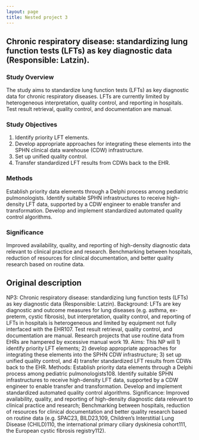 ```yaml
---
layout: page
title: Nested project 3
---
```


## Chronic respiratory disease: standardizing lung function tests (LFTs) as key diagnostic data (Responsible: Latzin).

### Study Overview

The study aims to standardize lung function tests (LFTs) as key diagnostic data for chronic respiratory diseases.
LFTs are currently limited by heterogeneous interpretation, quality control, and reporting in hospitals.
Test result retrieval, quality control, and documentation are manual.

### Study Objectives

1. Identify priority LFT elements.
2. Develop appropriate approaches for integrating these elements into the SPHN clinical data warehouse (CDW) infrastructure.
3. Set up unified quality control.
4. Transfer standardized LFT results from CDWs back to the EHR.

### Methods

Establish priority data elements through a Delphi process among pediatric pulmonologists.
Identify suitable SPHN infrastructures to receive high-density LFT data, supported by a CDW engineer to enable transfer and transformation.
Develop and implement standardized automated quality control algorithms.

### Significance

Improved availability, quality, and reporting of high-density diagnostic data relevant to clinical practice and research.
Benchmarking between hospitals, reduction of resources for clinical documentation, and better quality research based on routine data.

## Original description
NP3: Chronic respiratory disease: standardizing lung function tests (LFTs) as key diagnostic data (Responsible: Latzin). Background: LFTs are key diagnostic and outcome measures for lung diseases (e.g. asthma, ex-preterm, cystic fibrosis), but interpretation, quality control, and reporting of LFTs in hospitals is heterogeneous and limited by equipment not fully interfaced with the EHR107. Test result retrieval, quality control, and documentation are manual. Research projects that use routine data from EHRs are hampered by excessive manual work 19. Aims: This NP will 1) identify priority LFT elements; 2) develop appropriate approaches for integrating these elements into the SPHN CDW infrastructure; 3) set up unified quality control, and 4) transfer standardized LFT results from CDWs back to the EHR. Methods: Establish priority data elements through a Delphi process among pediatric pulmonologists108. Identify suitable SPHN infrastructures to receive high-density LFT data, supported by a CDW engineer to enable transfer and transformation. Develop and implement standardized automated quality control algorithms. Significance: Improved availability, quality, and reporting of high-density diagnostic data relevant to clinical practice and research; Benchmarking between hospitals, reduction of resources for clinical documentation and better quality research based on routine data (e.g. SPAC23, BILD23,109, Children’s Interstitial Lung Disease (CHILD)110, the international primary ciliary dyskinesia cohort111, the European cystic fibrosis registry112).
